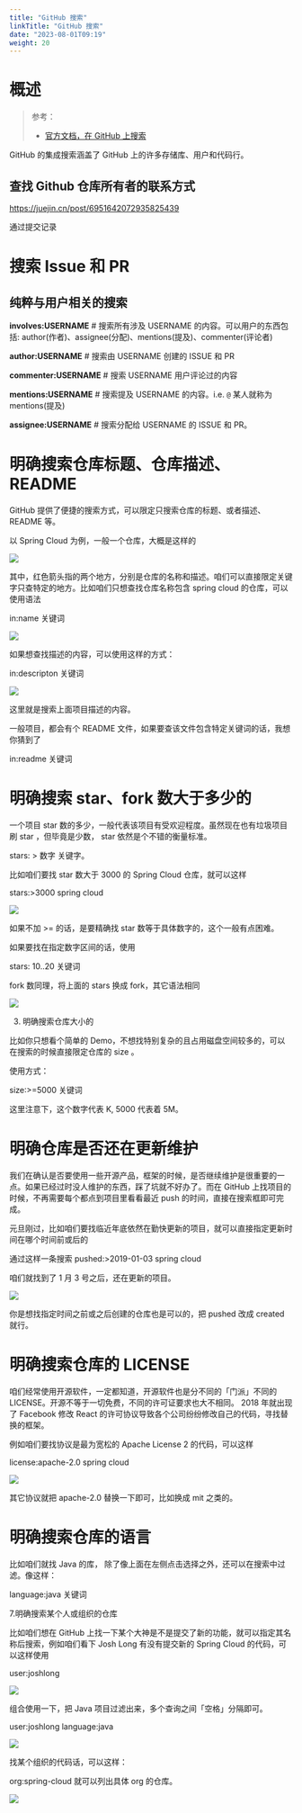 ```yaml
---
title: "GitHub 搜索"
linkTitle: "GitHub 搜索"
date: "2023-08-01T09:19"
weight: 20
---
```


# 概述

> 参考：
> 
> - [官方文档，在 GitHub 上搜索](https://docs.github.com/search-github)

GitHub 的集成搜索涵盖了 GitHub 上的许多存储库、用户和代码行。

## 查找 Github 仓库所有者的联系方式

https://juejin.cn/post/6951642072935825439

通过提交记录

# 搜索 Issue 和 PR

## 纯粹与用户相关的搜索

**involves:USERNAME** # 搜索所有涉及 USERNAME 的内容。可以用户的东西包括: author(作者)、assignee(分配)、mentions(提及)、commenter(评论者)

**author:USERNAME** # 搜索由 USERNAME 创建的 ISSUE 和 PR

**commenter:USERNAME** # 搜索 USERNAME 用户评论过的内容

**mentions:USERNAME** # 搜索提及 USERNAME 的内容。i.e. `@` 某人就称为 mentions(提及)

**assignee:USERNAME** # 搜索分配给 USERNAME 的 ISSUE 和 PR。

# 明确搜索仓库标题、仓库描述、README

GitHub 提供了便捷的搜索方式，可以限定只搜索仓库的标题、或者描述、README 等。

以 Spring Cloud 为例，一般一个仓库，大概是这样的

![](https://notes-learning.oss-cn-beijing.aliyuncs.com/cplu4a/1616903574584-c6483e74-4756-4303-96d8-53ff32e333c1.jpeg)

其中，红色箭头指的两个地方，分别是仓库的名称和描述。咱们可以直接限定关键字只查特定的地方。比如咱们只想查找仓库名称包含 spring cloud 的仓库，可以使用语法

in:name 关键词

![](https://notes-learning.oss-cn-beijing.aliyuncs.com/cplu4a/1616903574564-8f67c6a5-a719-4880-8e05-5467aada9b7c.jpeg)

如果想查找描述的内容，可以使用这样的方式：

in:descripton 关键词

![](https://notes-learning.oss-cn-beijing.aliyuncs.com/cplu4a/1616903574564-ac24da6d-574a-456b-87fb-507bbe8fc444.jpeg)

这里就是搜索上面项目描述的内容。

一般项目，都会有个 README 文件，如果要查该文件包含特定关键词的话，我想你猜到了

in:readme 关键词

# 明确搜索 star、fork 数大于多少的

一个项目 star 数的多少，一般代表该项目有受欢迎程度。虽然现在也有垃圾项目刷 star ，但毕竟是少数， star 依然是个不错的衡量标准。

stars: > 数字 关键字。

比如咱们要找 star 数大于 3000 的 Spring Cloud 仓库，就可以这样

stars:>3000 spring cloud

![](https://notes-learning.oss-cn-beijing.aliyuncs.com/cplu4a/1616903574567-e0f24105-b02a-46d7-b633-5070170810e8.jpeg)

如果不加 >= 的话，是要精确找 star 数等于具体数字的，这个一般有点困难。

如果要找在指定数字区间的话，使用

stars: 10..20 关键词

fork 数同理，将上面的 stars 换成 fork，其它语法相同

![](https://notes-learning.oss-cn-beijing.aliyuncs.com/cplu4a/1616903574573-42bb52aa-c87d-454b-bac7-68525db88957.jpeg)

3. 明确搜索仓库大小的

比如你只想看个简单的 Demo，不想找特别复杂的且占用磁盘空间较多的，可以在搜索的时候直接限定仓库的 size 。

使用方式：

size:>=5000 关键词

这里注意下，这个数字代表 K, 5000 代表着 5M。

# 明确仓库是否还在更新维护

我们在确认是否要使用一些开源产品，框架的时候，是否继续维护是很重要的一点。如果已经过时没人维护的东西，踩了坑就不好办了。而在 GitHub 上找项目的时候，不再需要每个都点到项目里看看最近 push 的时间，直接在搜索框即可完成。

元旦刚过，比如咱们要找临近年底依然在勤快更新的项目，就可以直接指定更新时间在哪个时间前或后的

通过这样一条搜索 pushed:>2019-01-03 spring cloud

咱们就找到了 1 月 3 号之后，还在更新的项目。

![](https://notes-learning.oss-cn-beijing.aliyuncs.com/cplu4a/1616903574580-8fddcda2-950e-41a8-9a31-6601402757d4.jpeg)

你是想找指定时间之前或之后创建的仓库也是可以的，把 pushed 改成 created 就行。

# 明确搜索仓库的 LICENSE

咱们经常使用开源软件，一定都知道，开源软件也是分不同的「门派」不同的 LICENSE。开源不等于一切免费，不同的许可证要求也大不相同。 2018 年就出现了 Facebook 修改 React 的许可协议导致各个公司纷纷修改自己的代码，寻找替换的框架。

例如咱们要找协议是最为宽松的 Apache License 2 的代码，可以这样

license:apache-2.0 spring cloud

![](https://notes-learning.oss-cn-beijing.aliyuncs.com/cplu4a/1616903574564-632dcc34-2b27-41e6-886a-5530636a94ee.jpeg)

其它协议就把 apache-2.0 替换一下即可，比如换成 mit 之类的。

# 明确搜索仓库的语言

比如咱们就找 Java 的库， 除了像上面在左侧点击选择之外，还可以在搜索中过滤。像这样：

language:java 关键词

7.明确搜索某个人或组织的仓库

比如咱们想在 GitHub 上找一下某个大神是不是提交了新的功能，就可以指定其名称后搜索，例如咱们看下 Josh Long 有没有提交新的 Spring Cloud 的代码，可以这样使用

user:joshlong

![](https://notes-learning.oss-cn-beijing.aliyuncs.com/cplu4a/1616903574568-a117b1af-b67c-40c2-869f-7fdaf3b9edb9.jpeg)

组合使用一下，把 Java 项目过滤出来，多个查询之间「空格」分隔即可。

user:joshlong language:java

![](https://notes-learning.oss-cn-beijing.aliyuncs.com/cplu4a/1616903574577-960173b0-ec57-4b82-9d35-cb69e28bb633.jpeg)

找某个组织的代码话，可以这样：

org:spring-cloud 就可以列出具体 org 的仓库。

![](https://notes-learning.oss-cn-beijing.aliyuncs.com/cplu4a/1616903574593-1a151f42-a735-49ae-8372-5e17bfd2a519.jpeg)
